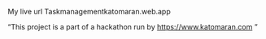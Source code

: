 My live url Taskmanagementkatomaran.web.app

“This project is a part of a hackathon run by 
https://www.katomaran.com ”
